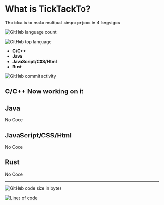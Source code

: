 # What is TickTackTo?

The idea is to make multipall simpe prijecs in 4 langviges

![GitHub language count](https://img.shields.io/github/languages/count/JustPause/TickTackTo)

![GitHub top language](https://img.shields.io/github/languages/top/JustPause/TickTackTo)

* **C/C++**
* **Java**
* **JavaScript/CSS/Html**
* **Rust**

![GitHub commit activity](https://img.shields.io/github/commit-activity/w/JustPause/TickTackTo)

**C/C++**
Now working on it
---------

**Java**
--------
No Code

**JavaScript/CSS/Html**
-----------------------
No Code

**Rust**
--------
No Code

--------

![GitHub code size in bytes](https://img.shields.io/github/languages/code-size/JustPause/TickTackTo)

![Lines of code](https://img.shields.io/tokei/lines/github/JustPause/TickTackTo)
